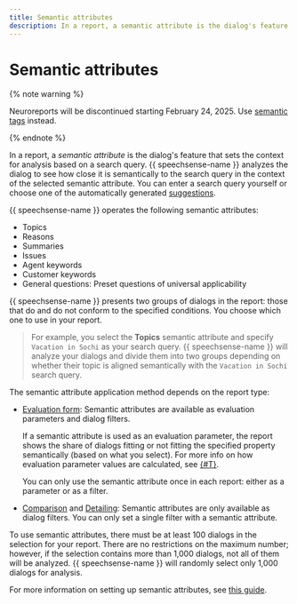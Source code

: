 ```yaml
---
title: Semantic attributes
description: In a report, a semantic attribute is the dialog's feature that sets the context for analysis based on a search query. {{ speechsense-name }} analyzes the dialog to see how close it is semantically to the search query in the context of the selected semantic attribute.
---
```


# Semantic attributes

{% note warning %}

Neuroreports will be discontinued starting February 24, 2025. Use [semantic tags](../tags.md#sense-tags) instead.

{% endnote %}

In a report, a _semantic attribute_ is the dialog's feature that sets the context for analysis based on a search query. {{ speechsense-name }} analyzes the dialog to see how close it is semantically to the search query in the context of the selected semantic attribute. You can enter a search query yourself or choose one of the automatically generated [suggestions](../tags.md#suggestions).

{{ speechsense-name }} operates the following semantic attributes:

* Topics
* Reasons
* Summaries
* Issues
* Agent keywords
* Customer keywords
* General questions: Preset questions of universal applicability

{{ speechsense-name }} presents two groups of dialogs in the report: those that do and do not conform to the specified conditions. You choose which one to use in your report. 

> For example, you select the **Topics** semantic attribute and specify `Vacation in Sochi` as your search query. {{ speechsense-name }} will analyze your dialogs and divide them into two groups depending on whether their topic is aligned semantically with the `Vacation in Sochi` search query.

The semantic attribute application method depends on the report type:

* [Evaluation form](evaluation-form.md): Semantic attributes are available as evaluation parameters and dialog filters.

   If a semantic attribute is used as an evaluation parameter, the report shows the share of dialogs fitting or not fitting the specified property semantically (based on what you select). For more info on how evaluation parameter values are calculated, see [{#T}](evaluation-form.md#form).

   You can only use the semantic attribute once in each report: either as a parameter or as a filter.

* [Comparison](comparison.md) and [Detailing](details.md): Semantic attributes are only available as dialog filters. You can only set a single filter with a semantic attribute.

To use semantic attributes, there must be at least 100 dialogs in the selection for your report. There are no restrictions on the maximum number; however, if the selection contains more than 1,000 dialogs, not all of them will be analyzed. {{ speechsense-name }} will randomly select only 1,000 dialogs for analysis.

For more information on setting up semantic attributes, see [this guide](../../operations/data/manage-reports.md#apply-sense-attribute).
